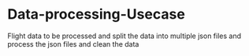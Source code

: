 # Data-processing-Usecase
Flight data to be processed and split the data into multiple json files and process the json files and clean the data
